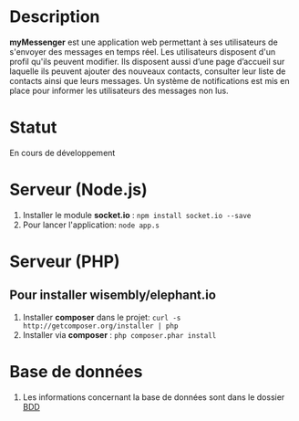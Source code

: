 Description
===========
**myMessenger** est une application web permettant à ses utilisateurs de s'envoyer des messages en temps réel. Les utilisateurs disposent d'un profil qu'ils peuvent modifier. Ils disposent aussi d’une page d’accueil sur laquelle ils peuvent ajouter des nouveaux contacts, consulter leur liste de contacts ainsi que leurs messages. Un système de notifications est mis en place pour informer les utilisateurs des messages non lus.

Statut
======
En cours de développement


Serveur (Node.js)
=================
1. Installer le module **socket.io** :	`npm install socket.io --save` 
2. Pour lancer l'application: 	`node app.s`



Serveur (PHP)
=================
## Pour installer **wisembly/elephant.io**
1. Installer **composer** dans le projet: 	`curl -s http://getcomposer.org/installer | php`
2. Installer via **composer** :		`php composer.phar install`



Base de données
=================
1. Les informations concernant la base de données sont dans le dossier [BDD](https://github.com/benjamin-BEFOLE/myMessenger/tree/master/BDD)


